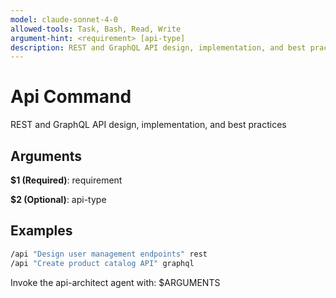 ```yaml
---
model: claude-sonnet-4-0
allowed-tools: Task, Bash, Read, Write
argument-hint: <requirement> [api-type]
description: REST and GraphQL API design, implementation, and best practices
---
```


# Api Command

REST and GraphQL API design, implementation, and best practices

## Arguments

**$1 (Required)**: requirement

**$2 (Optional)**: api-type

## Examples

```bash
/api "Design user management endpoints" rest
/api "Create product catalog API" graphql
```

Invoke the api-architect agent with: $ARGUMENTS
